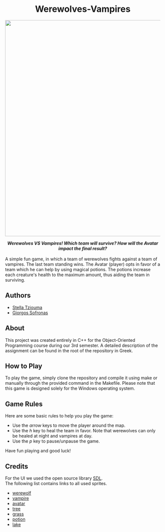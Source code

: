 <h1 align="center">Werewolves-Vampires</h1>

<p align="center">
    <img src="res/game.gif" width=700>
</p>

<center><b><i>Werewolves VS Vampires! Which team will survive? How will the Avatar impact the final result?</i></b></center><br>
A simple fun game, in which a team of werewolves fights against a team of vampires. The last team standing wins. The Avatar (player) opts in favor of a team which he can help by using magical potions. The potions increase each creature's health to the maximum amount, thus aiding the team in surviving.

## Authors
- [Stella Tziouma](https://github.com/stellatziouma)
- [Giorgos Sofronas](https://github.com/giorgossofronas)

## About
This project was created entirely in C++ for the Object-Oriented Programming course during our 3rd semester. A detailed description of the assignment can be found in the root of the repository in Greek.

## How to Play
To play the game, simply clone the repository and compile it using make or manually through the provided command in the Makefile. Please note that this game is designed solely for the Windows operating system.

## Game Rules
Here are some basic rules to help you play the game:
- Use the *arrow* keys to move the player around the map.
- Use the *h* key to heal the team in favor. Note that werewolves can only be healed at night and vampires at day.
- Use the *p* key to pause/unpause the game.

Have fun playing and good luck!

## Credits
For the UI we used the open source library [SDL](https://www.libsdl.org/).<br>
The following list contains links to all used sprites.
- [werewolf](https://opengameart.org/content/werewolf-lpc)
- [vampire](https://opengameart.org/content/vampires-rework)
- [avatar](https://opengameart.org/content/universal-lpc-sprite-male-01)
- [tree](https://opengameart.org/content/pine-tree-tiles)
- [grass](https://opengameart.org/content/2d-modified-dark-forest-tileset)
- [potion](https://opengameart.org/content/potion-bottles)
- [lake](https://craftpix.net/freebies/free-top-down-military-boats-pixel-art/)
